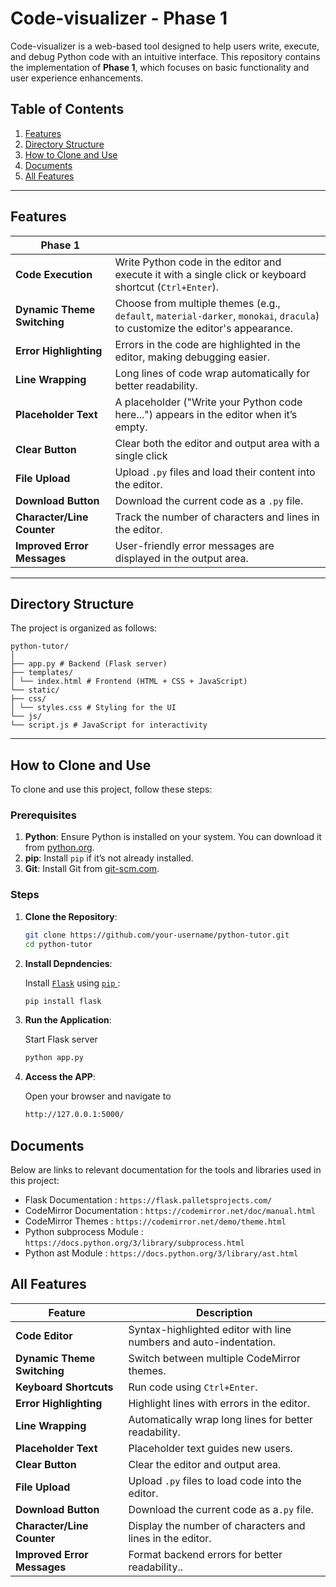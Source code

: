 # Code-visualizer - Phase 1

Code-visualizer is a web-based tool designed to help users write, execute, and debug Python code with an intuitive interface. This repository contains the implementation of **Phase 1**, which focuses on basic functionality and user experience enhancements.

## Table of Contents
1. [Features](#features)
2. [Directory Structure](#directory-structure)
3. [How to Clone and Use](#how-to-clone-and-use)
4. [Documents](#documents)
5. [All Features](#all-features)
<!-- 5. [Future Enhancements](#future-enhancements) -->

---

## Features
|         **Phase 1**     ||
|-------------|------------|
| **Code Execution** |  Write Python code in the editor and execute it with a single click or keyboard shortcut (`Ctrl+Enter`).|
| **Dynamic Theme Switching** | Choose from multiple themes (e.g., `default`, `material-darker`, `monokai`, `dracula`) to customize the editor's appearance.|
| **Error Highlighting** | Errors in the code are highlighted in the editor, making debugging easier. |
| **Line Wrapping** | Long lines of code wrap automatically for better readability.|
| **Placeholder Text** | A placeholder ("Write your Python code here...") appears in the editor when it’s empty.|
| **Clear Button** | Clear both the editor and output area with a single click |
| **File Upload** | Upload `.py` files and load their content into the editor.|
| **Download Button** | Download the current code as a `.py` file.|
| **Character/Line Counter** | Track the number of characters and lines in the editor.|
| **Improved Error Messages** | User-friendly error messages are displayed in the output area.|

---

## Directory Structure
The project is organized as follows:
```
python-tutor/
│
├── app.py # Backend (Flask server)
├── templates/
│ └── index.html # Frontend (HTML + CSS + JavaScript)
└── static/
├── css/
│ └── styles.css # Styling for the UI
└── js/
└── script.js # JavaScript for interactivity

```
---

## How to Clone and Use
To clone and use this project, follow these steps:

### Prerequisites
1. **Python**: Ensure Python is installed on your system. You can download it from [python.org](https://www.python.org/).
2. **pip**: Install `pip` if it’s not already installed.
3. **Git**: Install Git from [git-scm.com](https://git-scm.com/).

### Steps
1. **Clone the Repository**:
   ```bash
   git clone https://github.com/your-username/python-tutor.git
   cd python-tutor
   ```
2. **Install Depndencies**:

   Install <a href="https://flask.palletsprojects.com/en/stable/">`Flask`</a> using <a href="https://packaging.python.org/en/latest/tutorials/installing-packages/"> `pip` </a>:
   ```bash
   pip install flask
   ```
3. **Run the Application**:

   Start Flask server
   ```bash
   python app.py
   ```
4. **Access the APP**:

   Open your browser and navigate to 
   ```bash
   http://127.0.0.1:5000/
   ```

## Documents
Below are links to relevant documentation for the tools and libraries used in this project:

- Flask Documentation : `https://flask.palletsprojects.com/`
- CodeMirror Documentation : `https://codemirror.net/doc/manual.html`
- CodeMirror Themes : `https://codemirror.net/demo/theme.html`
- Python subprocess Module : `https://docs.python.org/3/library/subprocess.html`
- Python ast Module : `https://docs.python.org/3/library/ast.html`

## All Features

| Feature    | Description    |
|-------------|------------|
| **Code Editor** | Syntax-highlighted editor with line numbers and auto-indentation. | 
|**Dynamic Theme Switching** | Switch between multiple CodeMirror themes. | 
| **Keyboard Shortcuts** | Run code using `Ctrl+Enter`. | 
|**Error Highlighting** | Highlight lines with errors in the editor. | 
|**Line Wrapping** | Automatically wrap long lines for better readability. | 
| **Placeholder Text** | Placeholder text guides new users. | 
|**Clear Button** | Clear the editor and output area. | 
|**File Upload** | Upload `.py` files to load code into the editor. | 
| **Download Button** | Download the current code as a`.py` file. | 
|**Character/Line Counter** | Display the number of characters and lines in the editor. | 
| **Improved Error Messages** | Format backend errors for better readability.. | 




